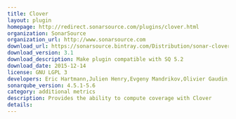 ```yaml
---
title: Clover
layout: plugin
homepage: http://redirect.sonarsource.com/plugins/clover.html
organization: SonarSource
organization_url: http://www.sonarsource.com
download_url: https://sonarsource.bintray.com/Distribution/sonar-clover/sonar-clover-plugin-3.1.jar
download_version: 3.1
download_description: Make plugin compatible with SQ 5.2
download_date: 2015-12-14
license: GNU LGPL 3
developers: Eric Hartmann,Julien Henry,Evgeny Mandrikov,Olivier Gaudin,Simon Brandhof
sonarqube_version: 4.5.1-5.6
category: additional metrics
description: Provides the ability to compute coverage with Clover
details: 
---
```

